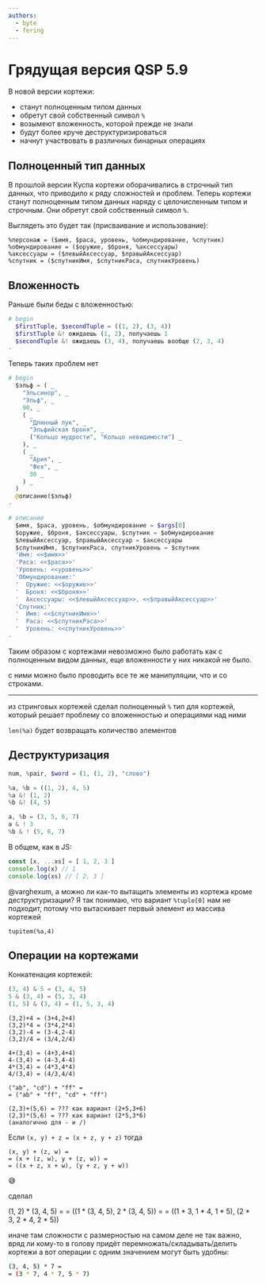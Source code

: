 ```yaml
---
authors:
  - byte
  - fering
---
```


# Грядущая версия QSP 5.9

В новой версии кортежи:

* станут полноценным типом данных
* обретут свой собственный символ `%`
* возымеют вложенность, которой прежде не знали
* будут более круче деструктуризироваться
* начнут участвовать в различных бинарных операциях

## Полноценный тип данных

В прошлой версии Куспа кортежи оборачивались в строчный тип данных, что приводило к ряду сложностей и проблем. Теперь кортежи станут полноценным типом данных наряду с целочисленным типом и строчным. Они обретут свой собственный символ `%`.

Выглядеть это будет так (присваивание и использование):

```qsp
%персонаж = ($имя, $раса, уровень, %обмундирование, %спутник)
%обмундирование = ($оружие, $броня, %аксессуары)
%аксессуары = ($левыйАксессуар, $правыйАксессуар)
%спутник = ($спутникИмя, $спутникРаса, спутникУровень)
```

## Вложенность

Раньше были беды с вложенностью:

```php
# begin
  $firstTuple, $secondTuple = ((1, 2), (3, 4))
  $firstTuple &! ожидаешь (1, 2), получаешь 1
  $secondTuple &! ожидаешь (3, 4), получаешь вообще (2, 3, 4)
-
```

Теперь таких проблем нет

```php
# begin
  $эльф = ( _
    "Эльсинор", _
    "Эльф", _
    90, _
    ( _
      "Длинный лук", _
      "Эльфийская броня", _
      ("Кольцо мудрости", "Кольцо невидимости") _
    ), _
    ( _
      "Ария", _
      "Фея", _
      30 _
    ) _
  )
  @описание($эльф)
-

# описание
  $имя, $раса, уровень, $обмундирование = $args[0]
  $оружие, $броня, $аксессуары, $спутник = $обмундирование
  $левыйАксессуар, $правыйАксессуар = $аксессуары
  $спутникИмя, $спутникРаса, спутникУровень = $спутник
  'Имя: <<$имя>>'
  'Раса: <<$раса>>'
  'Уровень: <<уровень>>'
  'Обмундирование:'
  '  Оружие: <<$оружие>>'
  '  Броня: <<$броня>>'
  '  Аксессуары: <<$левыйАксессуар>>, <<$правыйАксессуар>>'
  'Спутник:'
  '  Имя: <<$спутникИмя>>'
  '  Раса: <<$спутникРаса>>'
  '  Уровень: <<спутникУровень>>'
-
```

Таким образом с кортежами невозможно было работать как с полноценным видом данных, еще вложенности у них никакой не было.

с ними можно было проводить все те же манипуляции, что и со строками.

***

из стринговых кортежей сделал полноценный `%` тип для кортежей, который решает проблему со вложенностью и операциями над ними

`len(%a)` будет возвращать количество элементов

## Деструктуризация

```php
num, %pair, $word = (1, (1, 2), "слово")
```

```php
%a, %b = ((1, 2), 4, 5)
%a &! (1, 2)
%b &! (4, 5)
```

```php
a, %b = (3, 5, 6, 7)
a & ! 3
%b & ! (5, 6, 7)
```

В общем, как в JS:

```js
const [x, ...xs] = [ 1, 2, 3 ]
console.log(x) // 1
console.log(xs) // [ 2, 3 ]
```

@varghexum, а можно ли как-то вытащить элементы из кортежа кроме деструктуризации? Я так понимаю, что вариант `%tuple[0]` нам не подходит, потому что вытаскивает первый элемент из массива кортежей

```
tupitem(%a,4)
```

## Операции на кортежами

Конкатенация кортежей:

```php
(3, 4) & 5 = (3, 4, 5)
5 & (3, 4) = (5, 3, 4)
(1, 5) & (3, 4) = (1, 5, 3, 4)
```

```
(3,2)+4 = (3+4,2+4)
(3,2)*4 = (3*4,2*4)
(3,2)-4 = (3-4,2-4)
(3,2)/4 = (3/4,2/4)

4+(3,4) = (4+3,4+4)
4-(3,4) = (4-3,4-4)
4*(3,4) = (4*3,4*4)
4/(3,4) = (4/3,4/4)

("ab", "cd") + "ff" =
= ("ab" + "ff", "cd" + "ff")

(2,3)+(5,6) = ??? как вариант (2+5,3+6)
(2,3)*(5,6) = ??? как вариант (2*5,3*6)
(аналогично для - и /)
```

Если `(x, y) + z = (x + z, y + z)`
тогда
```
(x, y) + (z, w) =
= (x + (z, w), y + (z, w)) =
= ((x + z, x + w), (y + z, y + w))
```
:sweat_smile:

сделал

(1, 2) * (3, 4, 5) =
= ((1 * (3, 4, 5), 2 * (3, 4, 5)) =
= ((1 * 3, 1 * 4, 1 * 5), (2 * 3, 2 * 4, 2 * 5))

иначе там сложности с размерностью
на самом деле не так важно, вряд ли кому-то в голову придёт перемножать/складывать/делить кортежи
а вот операции с одним значением могут быть удобны:

```bash
(3, 4, 5) * 7 =
= (3 * 7, 4 * 7, 5 * 7)
```
